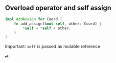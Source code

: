 ## Overload operator and self assign

```rust
impl AddAssign for Coord {
    fn add_assign(&mut self, other: Coord) {
        *self = *self + other;
    }
}
```

Important: `self` is passed as mutable reference

[⏯](https://play.rust-lang.org/?version=stable&mode=debug&edition=2018&gist=cae17a3fdb51e0eddf89ff0e92410473)